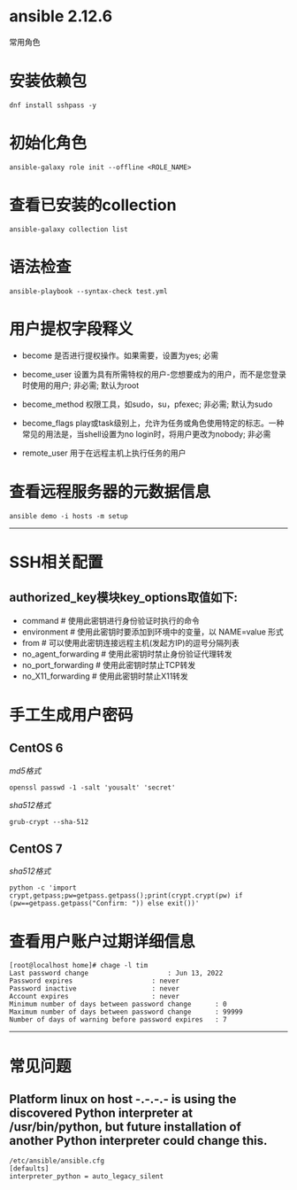 # ansible 2.12.6
常用角色

# 安装依赖包  
  ```
  dnf install sshpass -y
  ```

# 初始化角色  
  ```
  ansible-galaxy role init --offline <ROLE_NAME>
  ```

# 查看已安装的collection
  ```
  ansible-galaxy collection list
  ```

# 语法检查  
  ```
  ansible-playbook --syntax-check test.yml
  ```

# 用户提权字段释义  
  - become          是否进行提权操作。如果需要，设置为yes; 必需  
  - become_user     设置为具有所需特权的用户-您想要成为的用户，而不是您登录时使用的用户; 非必需; 默认为root  
  - become_method   权限工具，如sudo，su，pfexec; 非必需; 默认为sudo  
  - become_flags    play或task级别上，允许为任务或角色使用特定的标志。一种常见的用法是，当shell设置为no login时，将用户更改为nobody; 非必需  

  - remote_user     用于在远程主机上执行任务的用户

# 查看远程服务器的元数据信息  
  ```
  ansible demo -i hosts -m setup
  ```


---
# SSH相关配置  
## authorized_key模块key_options取值如下:
  - command                 # 使用此密钥进行身份验证时执行的命令  
  - environment             # 使用此密钥时要添加到环境中的变量，以 NAME=value 形式  
  - from                    # 可以使用此密钥连接远程主机(发起方IP)的逗号分隔列表  
  - no_agent_forwarding     # 使用此密钥时禁止身份验证代理转发  
  - no_port_forwarding      # 使用此密钥时禁止TCP转发  
  - no_X11_forwarding       # 使用此密钥时禁止X11转发  


# 手工生成用户密码  
## CentOS 6  
*md5格式*  
```
openssl passwd -1 -salt 'yousalt' 'secret'
```
*sha512格式*  
```
grub-crypt --sha-512
```

## CentOS 7  
*sha512格式*  
```
python -c 'import crypt,getpass;pw=getpass.getpass();print(crypt.crypt(pw) if (pw==getpass.getpass("Confirm: ")) else exit())'
```

# 查看用户账户过期详细信息  
```
[root@localhost home]# chage -l tim
Last password change					: Jun 13, 2022
Password expires					: never
Password inactive					: never
Account expires						: never
Minimum number of days between password change		: 0
Maximum number of days between password change		: 99999
Number of days of warning before password expires	: 7
```




---
# 常见问题  
## Platform linux on host -.-.-.- is using the discovered Python interpreter at /usr/bin/python, but future installation of another Python interpreter could change this.  
```
/etc/ansible/ansible.cfg
[defaults]
interpreter_python = auto_legacy_silent
```
